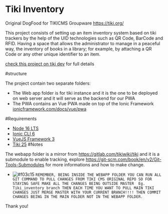 # Tiki Inventory
Original DogFood for TIKICMS Groupware https://tiki.org/


This project consists of setting up an item inventory system based on tiki trackers by the help of the UID technologies such as QR Code, BarCode and RFID. Having a space that allows the administrator to manage in a peaceful way, the inventory of books in a library; for example, by attaching a QR Code or any other unique identifier to an item.

[check this project on tiki dev](https://tiki.org/tiki_inventory_project) for full details

#structure

The project contain two separate folders:
- The Web app folder is for tiki instance and it is the one to be deployed on web server and it will serve as the backend for our PWA
- The PWA contains an Vue PWA made on top of the Ionic Framework [ionicframework.com/docs/vue/pwa](https://ionicframework.com/docs/vue/pwa)

#Requirements 
- [Node 16 LTS](https://vuejs.org/guide/quick-start.html#with-build-tools)
- [Ionic CLI 6](https://ionicframework.com/docs/intro/cli)
- [VueJS Framework 3](https://vuejs.org/guide/quick-start.html)
- [Tiki 25](https://doc.tiki.org/Tiki25)
#Notes 

The webapp folder is a mirror from https://gitlab.com/tikiwiki/tiki and it is a submodule to enable tracking, explore https://git-scm.com/book/en/v2/Git-Tools-Submodules for more informations and how to make change.

- ![#f03c15](https://via.placeholder.com/15/f03c15/000000?text=+) `REMEMBER, BEING INSIDE THE WEBAPP FOLDER YOU CAN RUN ALL GIT COMMAND TO PULL CHANGES FROM TIKI CMS ORIGINAL REPO SO FOR STAYING SAFE MAKE ALL THE CHANGES BEING OUTSIDE MASTER  Eg. Tiki_inventory branch THEN EACH TIME YOU WANT TO PULL MAIN TIKI CHANGES JUST MERGE MASTER WITH YOUR CURRENT BRANCH!!!! THEN COMMIT CHANGES BEING IN THE MAIN FOLDER NOT IN THE WEBAPP FOLDER.`


Thank you!
